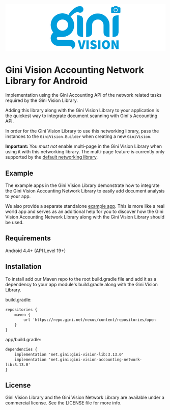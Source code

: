 ![Gini Vision Library for Android](../GiniVision_Logo.png)

Gini Vision Accounting Network Library for Android
==================================================

Implementation using the Gini Accounting API of the network related tasks required by the Gini Vision Library.

Adding this library along with the Gini Vision Library to your application is the quickest way to integrate document
scanning with Gini's Accounting API.

In order for the Gini Vision Library to use this networking library, pass the instances to the `GiniVision.Builder`
when creating a new `GiniVision`.

**Important:** You *must not* enable multi-page in the Gini Vision Library when using it with this networking library.
The multi-page feature is currently only supported by the [default networking
library](https://github.com/gini/gini-vision-lib-android/tree/master/ginivision-network).

Example
-------

The example apps in the Gini Vision Library demonstrate how to integrate the Gini Vision Accounting Network Library to
easily add document analysis to your app.

We also provide a separate standalone [example app](https://github.com/gini/gini-vision-lib-android-example). This is
more like a real world app and serves as an additional help for you to discover how the Gini Vision Accounting Network
Library along with the Gini Vision Library should be used.

Requirements
------------

Android 4.4+ (API Level 19+)

Installation
------------

To install add our Maven repo to the root build.gradle file and add it as a dependency to your app module's build.gradle
along with the Gini Vision Library.

build.gradle:

```
repositories {
    maven {
        url 'https://repo.gini.net/nexus/content/repositories/open
    }
}
```

app/build.gradle:

```
dependencies {
    implementation 'net.gini:gini-vision-lib:3.13.0'
    implementation 'net.gini:gini-vision-accounting-network-lib:3.13.0'
}
```

## License

Gini Vision Library and the Gini Vision Network Library are available under a commercial license. See the LICENSE file
for more info.
